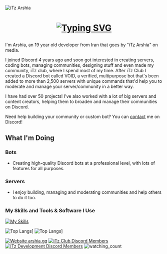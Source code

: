 ![iTz Arshia](https://user-images.githubusercontent.com/89854127/213686835-16c118d2-d724-4ef8-a534-df1032a4caf1.jpg)

<h1 align="center">

<a href="https://git.io/typing-svg"><img src="https://readme-typing-svg.demolab.com?font=Jetbrains+Mono&size=35&duration=3000&pause=1000&color=A4E3F8&center=true&vCenter=true&width=1000&height=40&lines=Hi%2C+I'm+Arshia;a+Discord+Bot+Developer+and+Server+Architect;I+love+creating+and+coding+cool+stuff;Also%2C+I'm+interested+in+managing+communities;Welcome+to+my+GitHub+profile!" alt="Typing SVG" /></a>

</h1>

I'm Arshia, an 19 year old developer from Iran that goes by "iTz Arshia" on media.

I joined Discord 4 years ago and soon got interested in creating servers, coding bots, managing communities, designing stuff and even made my community, iTz club, where I spend most of my time. After iTz Club I created a Discord bot called VOID, a verified, multipurpose bot that's been added to more than 2,500 servers with unique commands that'd help you to moderate and manage your server/community in a better way.

I have had over 50 projects! I've also worked with a lot of big servers and content creators, helping them to broaden and manage their communities on Discord.

Need help building your community or custom bot? You can [contact](https://discord.com/channels/@me/555688871023869952) me on Discord!

## What I'm Doing

### Bots
- Creating high-quality Discord bots at a professional level, with lots of features for all purposes.
### Servers
- I enjoy building, managing and moderating communities and help others to do it too.

### My Skills and Tools & Software I Use
[![My Skills](https://skillicons.dev/icons?i=js,ts,html,css,nodejs,jquery,bootstrap,vscode,mongodb,postgres,cloudflare,discord,github,git)](https://github.com/iTzArshia)

![Top Langs](https://github-readme-stats.vercel.app/api/top-langs/?username=iTzArshia)]
![Top Langs](https://github-readme-stats.vercel.app/api/top-langs/?username=iTzArshia)]

[![Website arshia.gq](https://img.shields.io/website-up-down-green-red/http/shields.io.svg)](https://arshia.gq)
[![iTz Club Discord Members](https://badgen.net/discord/members/8hr9CRqmfc)](https://discord.gg/8hr9CRqmfc)
[![iTz Development Discord Members](https://badgen.net/discord/members/nKrBshQvcK)](https://discord.gg/nKrBshQvcK)
<img src="https://komarev.com/ghpvc/?username=iTzArshia&color=brightgreen" alt="watching_count" />

